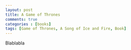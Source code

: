 ```yaml
---
layout: post
title: A Game of Thrones
comments: true
categories : [books]
tags: [Game of Thrones, A Song of Ice and Fire, Book]
---
```



Blablabla